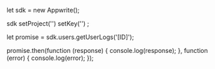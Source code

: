 let sdk = new Appwrite();

sdk
    setProject('')
    setKey('')
;

let promise = sdk.users.getUserLogs('[ID]');

promise.then(function (response) {
    console.log(response);
}, function (error) {
    console.log(error);
});